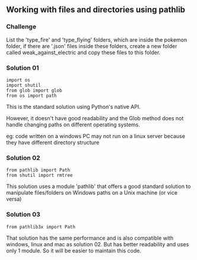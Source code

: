 ## Working with files and directories using pathlib

### Challenge

List the 'type_fire' and 'type_flying' folders, which are inside the pokemon folder, if there are '.json' files inside these folders, create a new folder called weak_against_electric and copy these files to this folder.

### Solution 01

```
import os
import shutil
from glob import glob
from os import path
```

This is the standard solution using Python's native API.

However, it doesn't have good readability and the Glob method does not handle changing paths on different operating systems. 

eg: code written on a windows PC may not run on a linux server because they have different directory structure

### Solution 02

```
from pathlib import Path
from shutil import rmtree
```

This solution uses a module 'pathlib' that offers a good standard solution to manipulate files/folders on Windows paths on a Unix machine (or vice versa)

### Solution 03

```
from pathlib3x import Path
```

That solution has the same performance and is also compatible with windows, linux and mac as solution 02. But has better readability and uses only 1 module. So it will be easier to maintain this code.
